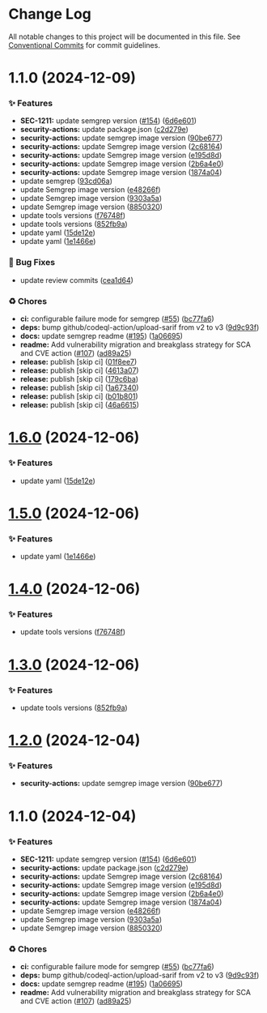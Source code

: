# Change Log

All notable changes to this project will be documented in this file.
See [Conventional Commits](https://conventionalcommits.org) for commit guidelines.

# 1.1.0 (2024-12-09)


### ✨ Features

* **SEC-1211:** update semgrep version ([#154](https://github.com/Kong/public-shared-actions/issues/154)) ([6d6e601](https://github.com/Kong/public-shared-actions/commit/6d6e6019a116933a92b20091e597eaf835104714))
* **security-actions:** update package.json ([c2d279e](https://github.com/Kong/public-shared-actions/commit/c2d279ef909c29a0d89f1a10ca7d692d664e63c7))
* **security-actions:** update semgrep image version ([90be677](https://github.com/Kong/public-shared-actions/commit/90be677c19767fde77b33404ec9a4dd687ce927e))
* **security-actions:** update Semgrep image version ([2c68164](https://github.com/Kong/public-shared-actions/commit/2c681647868d3b27c24e7f96685f683815242b59))
* **security-actions:** update Semgrep image version ([e195d8d](https://github.com/Kong/public-shared-actions/commit/e195d8d996df0bfb426439e1b55d41a3321aba13))
* **security-actions:** update Semgrep image version ([2b6a4e0](https://github.com/Kong/public-shared-actions/commit/2b6a4e0651cd63c4778941926862b8d61f5b84ec))
* **security-actions:** update Semgrep image version ([1874a04](https://github.com/Kong/public-shared-actions/commit/1874a041be56163a801711bd011ce7fc94af7a80))
* update semgrep ([93cd06a](https://github.com/Kong/public-shared-actions/commit/93cd06a199eed4ac82bdc5290b7392d718f24f04))
* update Semgrep image version ([e48266f](https://github.com/Kong/public-shared-actions/commit/e48266fb9d58dc8f9d478c170b2f5f8de6d1e5fb))
* update Semgrep image version ([9303a5a](https://github.com/Kong/public-shared-actions/commit/9303a5a4655f9af8f0980304439fe8ebcca6fa55))
* update Semgrep image version ([8850320](https://github.com/Kong/public-shared-actions/commit/88503201aab709214c2b346bde9bc8d2bcea6ba7))
* update tools versions ([f76748f](https://github.com/Kong/public-shared-actions/commit/f76748fbf3e6501ee79b10c5de27669ed6e0d612))
* update tools versions ([852fb9a](https://github.com/Kong/public-shared-actions/commit/852fb9a9af1c5ce48499713d6bcf051293fd52e2))
* update yaml ([15de12e](https://github.com/Kong/public-shared-actions/commit/15de12ed155764fa9d32f2b1bf5ec13339ff1fdf))
* update yaml ([1e1466e](https://github.com/Kong/public-shared-actions/commit/1e1466ec871b45979a0a610a65d35b742a66cc5e))


### 🐛 Bug Fixes

* update review commits ([cea1d64](https://github.com/Kong/public-shared-actions/commit/cea1d6480bfd7daa522b11514c0e1f7e6f56af2f))


### ♻️ Chores

* **ci:** configurable failure mode for semgrep ([#55](https://github.com/Kong/public-shared-actions/issues/55)) ([bc77fa6](https://github.com/Kong/public-shared-actions/commit/bc77fa65f43dfb6b3ef0b9d258c02faf5892aab1))
* **deps:** bump github/codeql-action/upload-sarif from v2 to v3 ([9d9c93f](https://github.com/Kong/public-shared-actions/commit/9d9c93f3941969daff746687035bf8157514a300))
* **docs:** update semgrep readme ([#195](https://github.com/Kong/public-shared-actions/issues/195)) ([1a06695](https://github.com/Kong/public-shared-actions/commit/1a06695f203736707ff37957b7174d17402ed5ea))
* **readme:** Add vulnerability migration and breakglass strategy for SCA and CVE action ([#107](https://github.com/Kong/public-shared-actions/issues/107)) ([ad89a25](https://github.com/Kong/public-shared-actions/commit/ad89a255ff44a03377215b8bccbfdc17c8c7fb46))
* **release:** publish [skip ci] ([01f8ee7](https://github.com/Kong/public-shared-actions/commit/01f8ee7ae70e2bffbcb6e25f69f1d1f0913ec0cd))
* **release:** publish [skip ci] ([4613a07](https://github.com/Kong/public-shared-actions/commit/4613a07f9ed0654ed6f88f39ae98ffc5c3a22702))
* **release:** publish [skip ci] ([179c6ba](https://github.com/Kong/public-shared-actions/commit/179c6ba661c6c5b9799354a0766884ea7606aeb8))
* **release:** publish [skip ci] ([1a67340](https://github.com/Kong/public-shared-actions/commit/1a67340c109aa1170eebf4b1f390bd9a5d17dd42))
* **release:** publish [skip ci] ([b01b801](https://github.com/Kong/public-shared-actions/commit/b01b8015a2f68f0a285c3b5c09141f6fac96bdfe))
* **release:** publish [skip ci] ([46a6615](https://github.com/Kong/public-shared-actions/commit/46a6615d9bfcd823c2395ee6068c86d91c524b62))





# [1.6.0](https://github.com/pankajmouriyakong/shared-actions-pankaj/compare/semgrep@1.5.0...semgrep@1.6.0) (2024-12-06)


### ✨ Features

* update yaml ([15de12e](https://github.com/pankajmouriyakong/shared-actions-pankaj/commit/15de12ed155764fa9d32f2b1bf5ec13339ff1fdf))





# [1.5.0](https://github.com/pankajmouriyakong/shared-actions-pankaj/compare/semgrep@1.4.0...semgrep@1.5.0) (2024-12-06)


### ✨ Features

* update yaml ([1e1466e](https://github.com/pankajmouriyakong/shared-actions-pankaj/commit/1e1466ec871b45979a0a610a65d35b742a66cc5e))





# [1.4.0](https://github.com/pankajmouriyakong/shared-actions-pankaj/compare/semgrep@1.3.0...semgrep@1.4.0) (2024-12-06)


### ✨ Features

* update tools versions ([f76748f](https://github.com/pankajmouriyakong/shared-actions-pankaj/commit/f76748fbf3e6501ee79b10c5de27669ed6e0d612))





# [1.3.0](https://github.com/pankajmouriyakong/shared-actions-pankaj/compare/semgrep@1.2.0...semgrep@1.3.0) (2024-12-06)


### ✨ Features

* update tools versions ([852fb9a](https://github.com/pankajmouriyakong/shared-actions-pankaj/commit/852fb9a9af1c5ce48499713d6bcf051293fd52e2))





# [1.2.0](https://github.com/pankajmouriyakong/shared-actions-pankaj/compare/semgrep@1.1.0...semgrep@1.2.0) (2024-12-04)


### ✨ Features

* **security-actions:** update semgrep image version ([90be677](https://github.com/pankajmouriyakong/shared-actions-pankaj/commit/90be677c19767fde77b33404ec9a4dd687ce927e))





# 1.1.0 (2024-12-04)


### ✨ Features

* **SEC-1211:** update semgrep version ([#154](https://github.com/pankajmouriyakong/shared-actions-pankaj/issues/154)) ([6d6e601](https://github.com/pankajmouriyakong/shared-actions-pankaj/commit/6d6e6019a116933a92b20091e597eaf835104714))
* **security-actions:** update package.json ([c2d279e](https://github.com/pankajmouriyakong/shared-actions-pankaj/commit/c2d279ef909c29a0d89f1a10ca7d692d664e63c7))
* **security-actions:** update Semgrep image version ([2c68164](https://github.com/pankajmouriyakong/shared-actions-pankaj/commit/2c681647868d3b27c24e7f96685f683815242b59))
* **security-actions:** update Semgrep image version ([e195d8d](https://github.com/pankajmouriyakong/shared-actions-pankaj/commit/e195d8d996df0bfb426439e1b55d41a3321aba13))
* **security-actions:** update Semgrep image version ([2b6a4e0](https://github.com/pankajmouriyakong/shared-actions-pankaj/commit/2b6a4e0651cd63c4778941926862b8d61f5b84ec))
* **security-actions:** update Semgrep image version ([1874a04](https://github.com/pankajmouriyakong/shared-actions-pankaj/commit/1874a041be56163a801711bd011ce7fc94af7a80))
* update Semgrep image version ([e48266f](https://github.com/pankajmouriyakong/shared-actions-pankaj/commit/e48266fb9d58dc8f9d478c170b2f5f8de6d1e5fb))
* update Semgrep image version ([9303a5a](https://github.com/pankajmouriyakong/shared-actions-pankaj/commit/9303a5a4655f9af8f0980304439fe8ebcca6fa55))
* update Semgrep image version ([8850320](https://github.com/pankajmouriyakong/shared-actions-pankaj/commit/88503201aab709214c2b346bde9bc8d2bcea6ba7))


### ♻️ Chores

* **ci:** configurable failure mode for semgrep ([#55](https://github.com/pankajmouriyakong/shared-actions-pankaj/issues/55)) ([bc77fa6](https://github.com/pankajmouriyakong/shared-actions-pankaj/commit/bc77fa65f43dfb6b3ef0b9d258c02faf5892aab1))
* **deps:** bump github/codeql-action/upload-sarif from v2 to v3 ([9d9c93f](https://github.com/pankajmouriyakong/shared-actions-pankaj/commit/9d9c93f3941969daff746687035bf8157514a300))
* **docs:** update semgrep readme ([#195](https://github.com/pankajmouriyakong/shared-actions-pankaj/issues/195)) ([1a06695](https://github.com/pankajmouriyakong/shared-actions-pankaj/commit/1a06695f203736707ff37957b7174d17402ed5ea))
* **readme:** Add vulnerability migration and breakglass strategy for SCA and CVE action ([#107](https://github.com/pankajmouriyakong/shared-actions-pankaj/issues/107)) ([ad89a25](https://github.com/pankajmouriyakong/shared-actions-pankaj/commit/ad89a255ff44a03377215b8bccbfdc17c8c7fb46))
